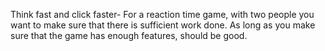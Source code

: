 Think fast and click faster-
For a reaction time game, with two people you want to make sure that there is sufficient work done. As long as you make sure that the game has enough features, should be good.
